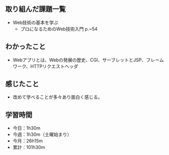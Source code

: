 ## 取り組んだ課題一覧
- Web技術の基本を学ぶ
    - プロになるためのWeb技術入門 p.~54
## わかったこと
- Webアプリとは、Webの発展の歴史、CGI、サーブレットとJSP、フレームワーク、HTTPリクエストヘッダ    
## 感じたこと
- 改めて学べることが多々あり面白く感じる。
## 学習時間
- 今日：1h30m
- 今週：1h30m（土曜始まり）
- 今月：26h15m
- 累計：101h30m
